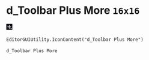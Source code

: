 # d_Toolbar Plus More `16x16`
<img src="/img/d_Toolbar%20Plus%20More.png" width=16 height=16>

``` CSharp
EditorGUIUtility.IconContent("d_Toolbar Plus More")
```
```
d_Toolbar Plus More
```
